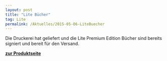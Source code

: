 ```yaml
---
layout: post
title: "Lite Bücher"
tag: Lite
permalink: /Aktuelles/2015-05-06-LiteBuecher
---
```


Die Druckerei hat geliefert und die Lite Premium Edition Bücher sind bereits signiert und bereit für den Versand.

**[zur Produktseite](https://lite.jcgames.de/Publikationen/)**
